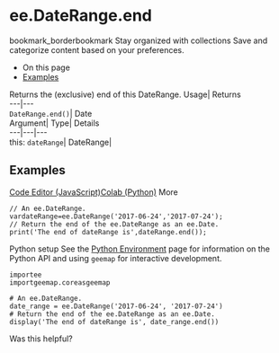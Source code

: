  
#  ee.DateRange.end
bookmark_borderbookmark Stay organized with collections  Save and categorize content based on your preferences.
  * On this page
  * [Examples](https://developers.google.com/earth-engine/apidocs/ee-daterange-end#examples)


Returns the (exclusive) end of this DateRange. 
Usage| Returns  
---|---  
`DateRange.end()`| Date  
Argument| Type| Details  
---|---|---  
this: `dateRange`| DateRange|   
## Examples
[Code Editor (JavaScript)](https://developers.google.com/earth-engine/apidocs/ee-daterange-end#code-editor-javascript-sample)[Colab (Python)](https://developers.google.com/earth-engine/apidocs/ee-daterange-end#colab-python-sample) More
```
// An ee.DateRange.
vardateRange=ee.DateRange('2017-06-24','2017-07-24');
// Return the end of the ee.DateRange as an ee.Date.
print('The end of dateRange is',dateRange.end());
```
Python setup
See the [ Python Environment](https://developers.google.com/earth-engine/guides/python_install) page for information on the Python API and using `geemap` for interactive development.
```
importee
importgeemap.coreasgeemap
```
```
# An ee.DateRange.
date_range = ee.DateRange('2017-06-24', '2017-07-24')
# Return the end of the ee.DateRange as an ee.Date.
display('The end of dateRange is', date_range.end())
```

Was this helpful?
